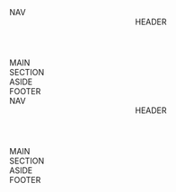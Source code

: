 <section class="fourteen">
      <section class="fourteen1">
        <div class="container">
          <nav>NAV</nav>
          <header>HEADER</header>
          <main>MAIN</main>
          <section>SECTION</section>
          <aside>ASIDE</aside>
          <footer>FOOTER</footer>
        </div>
      </section>
      <section class="fourteen2">
        <div class="container">
          <nav>NAV</nav>
          <header>HEADER</header>
          <main>MAIN</main>
          <section>SECTION</section>
          <aside>ASIDE</aside>
          <footer>FOOTER</footer>
        </div>
      </section>
    </section>